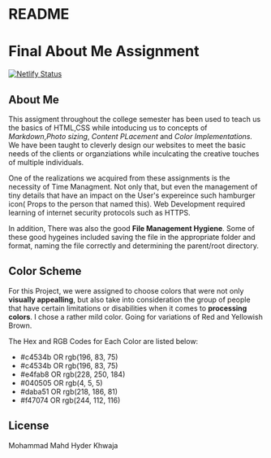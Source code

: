 # README
 
# Final About Me Assignment

[![Netlify Status](https://api.netlify.com/api/v1/badges/3e557505-75b6-4db4-afdc-162ca7f4fc98/deploy-status)](https://app.netlify.com/sites/about-me-mhd2004/deploys)


## About Me
This assigment throughout the college semester has been used to teach us the basics of HTML,CSS while intoducing us to concepts of _Markdown_,_Photo sizing_, _Content PLacement_ and _Color Implementations._ We have been taught to cleverly design our websites to meet the basic needs of the clients or organziations while inculcating the creative touches of multiple individuals.

One of the realizations we acquired from these assignments is the necessity of Time Managment. Not only that, but even the management of tiny details that have an impact on the User's expereince such hamburger icon( Props to the person that named this). Web Development required learning of internet security protocols such as HTTPS. 

In addition, There was also the good __File Management Hygiene__. Some of these good hygeines included saving the file in the appropriate folder and format, naming the file correctly and determining the parent/root directory.

## Color Scheme
For this Project, we were assigned to choose colors that were not only __visually appealling__, but also take into consideration the group of people that have certain limitations or disabilities when it comes to __processing colors__. I chose a rather mild color. Going for variations of Red and Yellowish Brown.

The Hex and RGB Codes for Each Color are listed below:

* #c4534b
OR rgb(196, 83, 75)
* #c4534b
OR rgb(196, 83, 75)
* #e4fab8
OR rgb(228, 250, 184)
* #040505
OR rgb(4, 5, 5)
* #daba51
OR rgb(218, 186, 81)
* #f47074
OR rgb(244, 112, 116)
 
## License

Mohammad Mahd Hyder Khwaja


